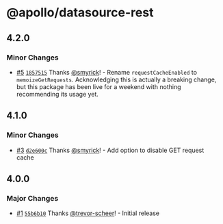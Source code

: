 # @apollo/datasource-rest

## 4.2.0

### Minor Changes

- [#5](https://github.com/apollographql/datasource-rest/pull/5) [`1857515`](https://github.com/apollographql/datasource-rest/commit/1857515dfe4971c71770cb52b5b5cfb368059107) Thanks [@smyrick](https://github.com/smyrick)! - Rename `requestCacheEnabled` to `memoizeGetRequests`. Acknowledging this is
  actually a breaking change, but this package has been live for a weekend with
  nothing recommending its usage yet.

## 4.1.0

### Minor Changes

- [#3](https://github.com/apollographql/datasource-rest/pull/3) [`d2e600c`](https://github.com/apollographql/datasource-rest/commit/d2e600c76838ab70bef311eaa458f4856d1ecc48) Thanks [@smyrick](https://github.com/smyrick)! - Add option to disable GET request cache

## 4.0.0

### Major Changes

- [#1](https://github.com/apollographql/datasource-rest/pull/1) [`55b6b10`](https://github.com/apollographql/datasource-rest/commit/55b6b10f12498e63ced75ce61bab25e55f7eb79e) Thanks [@trevor-scheer](https://github.com/trevor-scheer)! - Initial release
